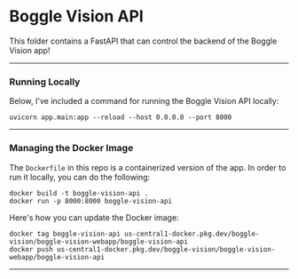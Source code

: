 #  Boggle Vision API
This folder contains a FastAPI that can control the backend of the Boggle Vision app! 

---
### Running Locally

Below, I've included a command for running the Boggle Vision API locally: 

```
uvicorn app.main:app --reload --host 0.0.0.0 --port 8000
```

---
### Managing the Docker Image

The `Dockerfile` in this repo is a containerized version of the app. In order to run it locally, you can do the following: 

```
docker build -t boggle-vision-api .
docker run -p 8000:8000 boggle-vision-api
```

Here's how you can update the Docker image: 

```
docker tag boggle-vision-api us-central1-docker.pkg.dev/boggle-vision/boggle-vision-webapp/boggle-vision-api
docker push us-central1-docker.pkg.dev/boggle-vision/boggle-vision-webapp/boggle-vision-api
```

---

